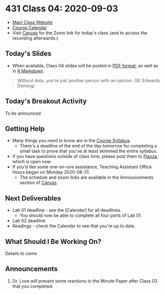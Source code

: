 # 431 Class 04: 2020-09-03

- [Main Class Website](https://thomaselove.github.io/431/)
- [Course Calendar](https://thomaselove.github.io/431/calendar.html)
- Visit [Canvas](https://canvas.case.edu) for the Zoom link for today's class (and to access the recording afterwards.) 

## Today's Slides

- When available, Class 04 slides will be posted in [PDF format](https://github.com/THOMASELOVE/431-2020/blob/master/classes/class04/431_class-04-slides_2020.pdf), as well as in [R Markdown](https://github.com/THOMASELOVE/431-2020/blob/master/classes/class04/431_class-04-slides_2020.Rmd).

> Without data, you're just another person with an opinion. (W. Edwards Deming)

## Today's Breakout Activity

To be announced

## Getting Help

- Many things you need to know are in the [Course Syllabus](https://thomaselove.github.io/431-2020-syllabus/). 
    - There's a deadline of the end of the day tomorrow for completing a small task to prove that you've at least skimmed the entire syllabus.
- If you have questions outside of class time, please post them to [Piazza](https://piazza.com/case/fall2020/pqhs431), which is open now.
- If you'd like some one-on-one assistance, Teaching Assistant Office Hours began on Monday 2020-08-31.
    - The schedule and zoom links are available in the Announcements section of [Canvas](https://canvas.case.edu).

## Next Deliverables

- Lab 01 deadline - see the [Calendar] for all deadlines.
    - You should now be able to complete all four parts of Lab 01.
- Lab 02 deadline
- Readings - check the Calendar to see that you're up to date.

## What Should I Be Working On?

Details to come.

## Announcements

1. Dr. Love will present some reactions to the Minute Paper after Class 03 that you completed.
